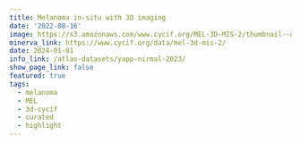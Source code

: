 ```yaml
---
title: Melanoma in-situ with 3D imaging
date: '2022-08-16'
image: https://s3.amazonaws.com/www.cycif.org/MEL-3D-MIS-2/thumbnail--default.jpg
minerva_link: https://www.cycif.org/data/mel-3d-mis-2/
date: 2024-01-01
info_link: /atlas-datasets/yapp-nirmal-2023/
show_page_link: false
featured: true
tags:
  - melanoma
  - MEL
  - 3d-cycif
  - curated
  - highlight
---
```

